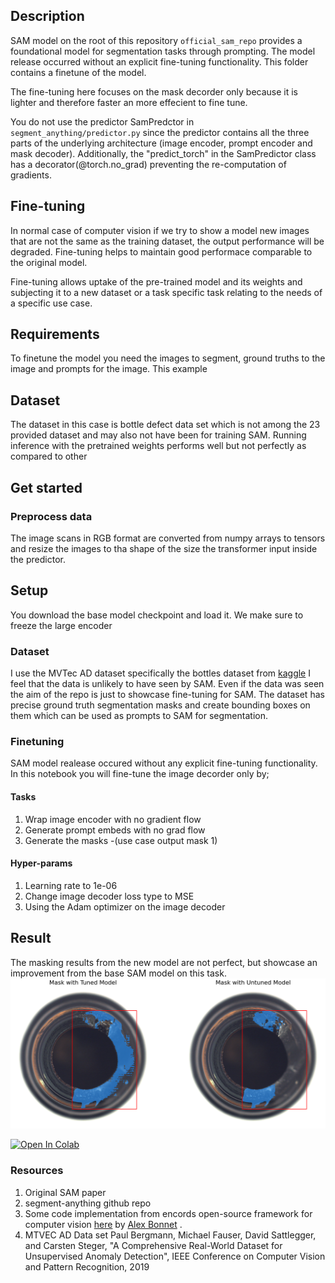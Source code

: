 ## Description
SAM model on the root of this repository ```official_sam_repo``` provides a foundational model for segmentation tasks through prompting.
The model release occurred without an explicit fine-tuning functionality. This folder contains a finetune of the model.

The fine-tuning here focuses on the mask decorder only because it is lighter and therefore faster an more effecient to 
fine tune.

You do not use the predictor SamPredctor in ```segment_anything/predictor.py``` since the predictor contains all the three
parts of the underlying architecture (image encoder, prompt encoder and mask decoder). Additionally, the "predict_torch" 
in the SamPredictor class has a decorator(@torch.no_grad) preventing the re-computation of gradients.

## Fine-tuning
In normal case of computer vision if we try to show a model new images that are not the same as the training dataset, the 
output performance will be degraded. Fine-tuning helps to maintain good performace comparable to the original model.

Fine-tuning allows uptake of the pre-trained model and its weights and subjecting it to a new dataset or a task specific 
task relating to the needs of a specific use case.

## Requirements
To finetune the model you need the images to segment, ground truths to the image and prompts for the image. This example
 

## Dataset 
The dataset in this case is bottle defect data set which is not among the 23 provided dataset and may also not have been
for training SAM. Running inference with the pretrained weights performs well but not perfectly as compared to other 

## Get started
### Preprocess data
The image scans in RGB format are converted from numpy arrays to tensors and resize the images to tha shape of the size 
the transformer input inside the predictor.

## Setup
You download the base model checkpoint and load it. We make sure to freeze the large  encoder

### Dataset
I use the MVTec AD dataset specifically the
 bottles dataset from [kaggle](https://www.kaggle.com/datasets/ipythonx/mvtec-adsince)
I feel that the data is unlikely to have seen by SAM. Even if the data was seen the aim of the repo is just to showcase fine-tuning for SAM. 
The dataset has precise ground truth segmentation masks and create bounding boxes on them which can be used as prompts to SAM for segmentation.

### Finetuning
SAM model realease occured without any explicit fine-tuning functionality. In this notebook you will fine-tune the image decorder only by;

#### Tasks

1. Wrap image encoder with no gradient flow
2. Generate prompt embeds with no grad flow
3. Generate the masks -(use case output mask 1)

#### Hyper-params

1. Learning rate to 1e-06 
2. Change image decoder loss type to MSE
3. Using the Adam optimizer on the image decoder

## Result
The masking results from the new model are not perfect, but showcase an improvement from the base SAM model on this task.
![fine_tune_mask.png](assets%2Ffine_tune_mask.png)

<a target="_blank" href="https://colab.research.google.com/drive/144kBr52E_X3hElaJw65aDgKtueKtXOCx">
  <img src="https://colab.research.google.com/assets/colab-badge.svg" alt="Open In Colab"/>
</a>

### Resources 
1. Original SAM paper
2. segment-anything github repo
3. Some code implementation from encords open-source framework for computer vision [here](https://github.com/encord-team) by [Alex Bonnet](https://encord.com/blog/learn-how-to-fine-tune-the-segment-anything-model-sam/) .
4. MTVEC AD Data set
Paul Bergmann, Michael Fauser, David Sattlegger, and Carsten Steger,
"A Comprehensive Real-World Dataset for Unsupervised Anomaly Detection",
IEEE Conference on Computer Vision and Pattern Recognition, 2019
